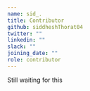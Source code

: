 ```yaml
---
name: sid_.
title: Contributor
github: siddheshThorat04
twitter: ""
linkedin: ""
slack: ""
joining_date: ""
role: contributor
---
```


Still waiting for this
